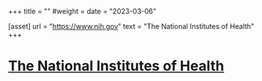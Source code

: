+++
title = ""
#weight =
date = "2023-03-06"

[asset]
    url = "https://www.nih.gov"
    text = "The National Institutes of Health"
+++
# [The National Institutes of Health](https://www.nih.gov)
